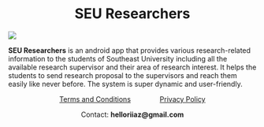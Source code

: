 # <center> SEU Researchers </center>

<img src="./assets/images/appFeatures.gif">

**SEU Researchers** is an android app that provides various research-related information to the students of Southeast University including all the available research supervisor and their area of research interest. It helps the students to send research proposal to the supervisors and reach them easily like never before.
The system is super dynamic and user-friendly.

<p style="text-align: center;" >
<a href="https://iqbalriiaz.github.io/seu-researchers/Terms-and-Conditions.html">Terms and Conditions</a>&nbsp; &nbsp; &nbsp; &nbsp; &nbsp; &nbsp; &nbsp; &nbsp;<a href="https://iqbalriiaz.github.io/seu-researchers/Privacy-Policy.html">Privacy Policy</a></p>

<p style="text-align: center;">Contact: <b>helloriiaz@gmail.com</b> </p>
